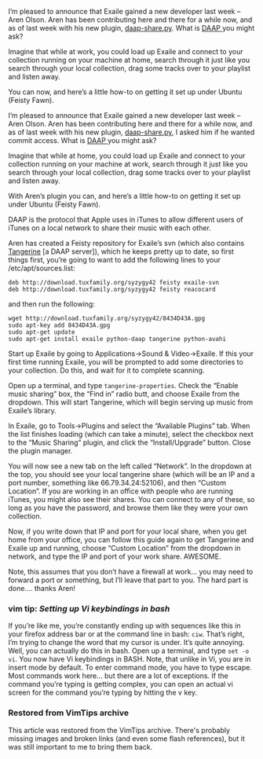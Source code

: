 <!-- :metadata:

title: DAAP Music Sharing and Exaile
tags: Exaile, Multimedia
published: 2007-06-08T19:36:00-0700
summary:

<p>I&#8217;m pleased to announce that Exaile gained a new developer last week
&#8211; Aren Olson.  Aren has been contributing here and there for a while now,
and as of last week with his new plugin, <a
href='http://www.exaile.org/trac/browser/plugins/trunk/daap-share.py'>daap-share.py</a>.
What is <a
href='http://en.wikipedia.org/wiki/Digital_Audio_Access_Protocol'><span
class="caps">DAAP</span> </a> you might ask?</p>

-->

<p>I&#8217;m pleased to announce that Exaile gained a new developer last week
&#8211; Aren Olson.  Aren has been contributing here and there for a while now,
and as of last week with his new plugin, <a
href='http://www.exaile.org/trac/browser/plugins/trunk/daap-share.py'>daap-share.py</a>.
What is <a
href='http://en.wikipedia.org/wiki/Digital_Audio_Access_Protocol'><span
class="caps">DAAP</span> </a> you might ask?</p>

<p>Imagine that while at work, you could load up Exaile and connect to your
collection running on your machine at home, search through it just like you
search through your local collection, drag some tracks over to your playlist
and listen away.</p>

<p>You can now, and here&#8217;s a little how-to on getting it set up under
Ubuntu (Feisty Fawn).</p>

<p>I&#8217;m pleased to announce that Exaile gained a new developer last week
&#8211; Aren Olson.  Aren has been contributing here and there for a while now,
and as of last week with his new plugin, <a
href='http://www.exaile.org/trac/browser/plugins/trunk/daap-share.py'>daap-share.py</a>,
I asked him if he wanted commit access.  What is <a
href='http://en.wikipedia.org/wiki/Digital_Audio_Access_Protocol'><span
class="caps">DAAP</span> </a> you might ask?</p>

<p>Imagine that while at home, you could load up Exaile and connect to your
collection running on your machine at work, search through it just like you
search through your local collection, drag some tracks over to your playlist
and listen away.</p>

<p>With Aren&#8217;s plugin you can, and here&#8217;s a little how-to on
getting it set up under Ubuntu (Feisty Fawn).</p>

<p><span class="caps">DAAP</span> is the protocol that Apple uses in iTunes to
allow different users of iTunes on a local network to share their music with
each other. </p>

<p>Aren has created a Feisty repository for Exaile&#8217;s svn (which also
contains <a href='http://www.snorp.net/log/tangerine'>Tangerine</a> [a <span
class="caps">DAAP</span> server]), which he keeps pretty up to date, so first
things first, you&#8217;re going to want to add the following lines to your
/etc/apt/sources.list:</p>

```
deb http://download.tuxfamily.org/syzygy42 feisty exaile-svn
deb http://download.tuxfamily.org/syzygy42 feisty reacocard
```

<p>and then run the following:</p>

```
wget http://download.tuxfamily.org/syzygy42/8434D43A.gpg
sudo apt-key add 8434D43A.gpg
sudo apt-get update
sudo apt-get install exaile python-daap tangerine python-avahi
```

<p>Start up Exaile by going to Applications->Sound & Video->Exaile.  If this
your first time running Exaile, you will be prompted to add some directories to
your collection.  Do this, and wait for it to complete scanning.</p>

<p>Open up a terminal, and type <code>tangerine-properties</code>.  Check the
&#8220;Enable music sharing&#8221; box, the &#8220;Find in&#8221; radio butt,
and choose Exaile from the dropdown.  This will start Tangerine,  which will
begin serving up music from Exaile&#8217;s library.</p>

<p>In Exaile, go to Tools->Plugins and select the &#8220;Available
Plugins&#8221; tab.  When the list finishes loading (which can take a minute),
select the checkbox next to the &#8220;Music Sharing&#8221; plugin, and click
the &#8220;Install/Upgrade&#8221; button.  Close the plugin manager.</p>

<p>You will now see a new tab on the left called &#8220;Network&#8221;.  In the
dropdown at the top, you should see your local tangerine share (which will be
an IP and a port number, something like 66.79.34.24:52106), and then
&#8220;Custom Location&#8221;.   If you are working in an office with people
who are running iTunes, you might also see their shares.  You can connect to
any of these, so long as you have the password, and browse them like they were
your own collection.</p>

<p>Now, if you write down that IP and port for your local share, when you get
home from your office, you can follow this guide again to get Tangerine and
Exaile up and running, choose &#8220;Custom Location&#8221; from the dropdown
in network, and type the IP and port of your work share.  <span
class="caps">AWESOME</span>.</p>

<p>Note, this assumes that you don&#8217;t have a firewall at work&#8230; you
may need to forward a port or something, but I&#8217;ll leave that part to you.
The hard part is done&#8230;. thanks Aren!</p>

<div class='vimtip'>

<h3><b>vim tip:</b> <i>Setting up Vi keybindings in bash</i></h3>

<p>
If you&#8217;re like me, you&#8217;re constantly ending up with sequences
like this in your firefox address bar or at the command line in bash:
<code>ciw</code>.  That&#8217;s right, I&#8217;m trying to change the word that
my cursor is under.  It&#8217;s quite annoying.  Well, you can actually do this
in bash.  Open up a terminal, and type <code>set -o vi</code>.  You now have Vi
keybindings in <span class="caps">BASH</span>.  Note, that unlike in Vi, you
are in insert mode by default.  To enter command mode, you have to type escape.
Most commands work here&#8230; but there are a lot of exceptions.  If the
command you&#8217;re typing is getting complex, you can open an actual vi
screen for the command you&#8217;re typing by hitting the v key.
</p>

</div>

<div class="restored-from-archive">
  <h3>Restored from VimTips archive</h3>
  <p>
  This article was restored from the VimTips archive. There's probably
  missing images and broken links (and even some flash references), but it
  was still important to me to bring them back.
  </p>
</div>
